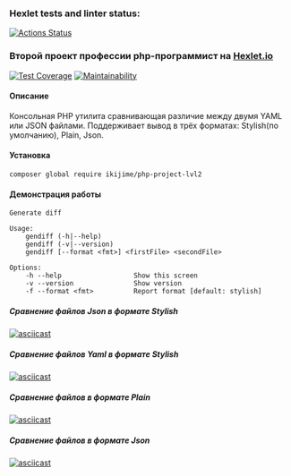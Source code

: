 ### Hexlet tests and linter status:
[![Actions Status](https://github.com/ikijime/php-project-lvl2/workflows/hexlet-check/badge.svg)](https://github.com/ikijime/php-project-lvl2/actions)

### Второй проект профессии php-программист на [Hexlet.io](https://ru.hexlet.io/)
[![Test Coverage](https://api.codeclimate.com/v1/badges/62999c0e32ce0e310f3e/test_coverage)](https://codeclimate.com/github/ikijime/php-project-lvl2/test_coverage) [![Maintainability](https://api.codeclimate.com/v1/badges/62999c0e32ce0e310f3e/maintainability)](https://codeclimate.com/github/ikijime/php-project-lvl2/maintainability)
#### Описание
Консольная PHP утилита сравнивающая различие между двумя YAML или JSON файлами.
Поддерживает вывод в трёх форматах: Stylish(по умолчанию), Plain, Json.

#### Установка
```
composer global require ikijime/php-project-lvl2
```
#### Демонстрация работы

```
Generate diff

Usage:
    gendiff (-h|--help)
    gendiff (-v|--version)
    gendiff [--format <fmt>] <firstFile> <secondFile>

Options:
    -h --help                  Show this screen
    -v --version               Show version
    -f --format <fmt>          Report format [default: stylish]
```

##### Сравнение файлов Json в формате Stylish
[![asciicast](https://asciinema.org/a/By0lj40WCGzRAUlCovav9IDmn.svg)](https://asciinema.org/a/By0lj40WCGzRAUlCovav9IDmn)
##### Сравнение файлов Yaml в формате Stylish
[![asciicast](https://asciinema.org/a/Tr8i4A8cCfevEwsF77uBAnT4m.svg)](https://asciinema.org/a/Tr8i4A8cCfevEwsF77uBAnT4m)
##### Сравнение файлов в формате Plain
[![asciicast](https://asciinema.org/a/s7M7y8NJuLvHhJ3mZxAhsTVGY.svg)](https://asciinema.org/a/s7M7y8NJuLvHhJ3mZxAhsTVGY)
##### Сравнение файлов в формате Json
[![asciicast](https://asciinema.org/a/ZvEgjwC4bhNFDZ9Kz7fU21RPx.svg)](https://asciinema.org/a/ZvEgjwC4bhNFDZ9Kz7fU21RPx)